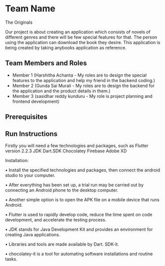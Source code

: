 # Team Name
The Originals

Our project is about creating an application which consists of novels of different genres and there will be few special features for that. The person using the application can download the book they desire. This application is being created by taking anybooks application as reference.

## Team Members and Roles

* Member 1 (Harshitha Achanta - My roles are to design the special features to the application and help my friend in the backend coding.)
* Member 2 (Gunda Sai Murali - My roles are to design the backend for the application and the product details in them.)
* Member 3 (sasidhar reddy kunduru - My role is project planning and frontend development)

## Prerequisites

## Run Instructions

Firstly you will need a few technologies and packages, such as
Flutter   version 2.2.3
JDK
Dart.SDK
Chocolatey
Firebase
Adobe XD

Installation:

•	Install the specified technologies and packages, then connect the android studio to your computer.

•	After everything has been set up, a trial run may be carried out by connecting an Android phone to the desktop computer.

•	Another simple option is to open the APK file on a mobile device that runs Android.

•	Flutter is used to rapidly develop code, reduce the time spent on code development, and accelerate the testing process.

•	JDK stands for Java Development Kit and provides an environment for creating Java applications.

•	Libraries and tools are made available by Dart. SDK-it.

•	chocolatey-it is a tool for automating software installations and routine tasks.
